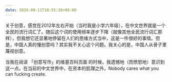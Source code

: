 ```yaml
---
date: 2020-09-11T10:55:38+08:00
---
```

关于创意，感觉在2012年左右开始（当时我是小学六年级），在中文世界就是一个全民的流行词汇了。随后这个词的使用频率逐步下降（就像其他全民流行词汇那样），但我想它还显著地停留在人们的思维方式当中，这是一件很好的事情。但是，中国人真的懂创意吗？其实我不关心这个问题。我关心的是，中国人从骨子里蔑视创意。

当我在阅读 「创意写作」的维基百科页面 的时候，我遗憾地（而愤怒地）意识到这一点。在当前的中文世界中，在资本的肌理之外，Nobody cares what you can fucking create.